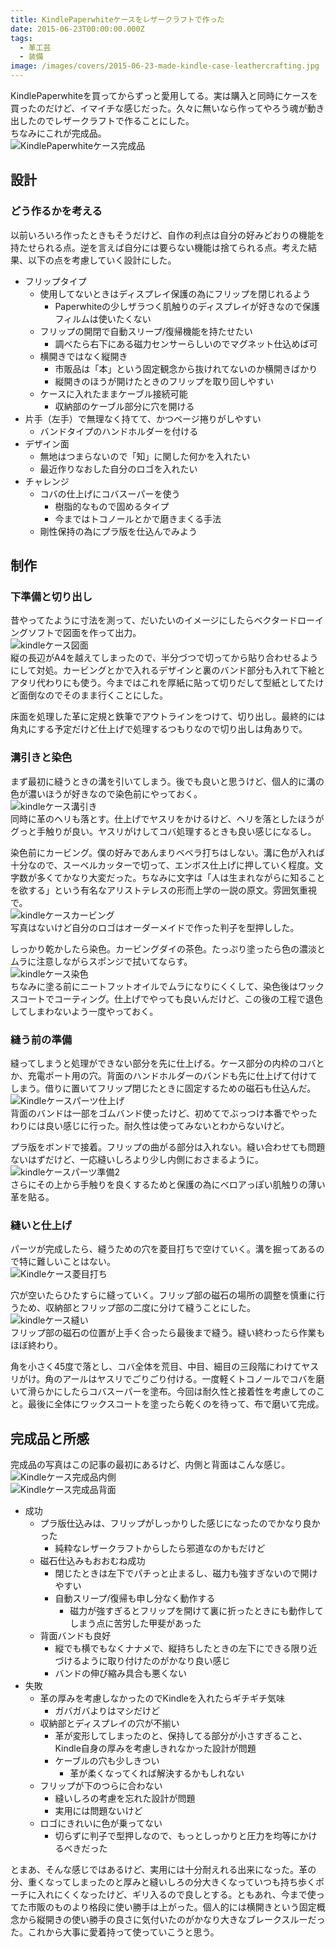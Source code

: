 ```yaml
---
title: KindlePaperwhiteケースをレザークラフトで作った
date: 2015-06-23T00:00:00.000Z
tags:
  - 革工芸
  - 装備
image: /images/covers/2015-06-23-made-kindle-case-leathercrafting.jpg
---
```

KindlePaperwhiteを買ってからずっと愛用してる。実は購入と同時にケースを買ったのだけど、イマイチな感じだった。久々に無いなら作ってやろう魂が動き出したのでレザークラフトで作ることにした。  
ちなみにこれが完成品。  
![KindlePaperwhiteケース完成品](https://lh3.googleusercontent.com/Q6F4bs_7Zxnwcr2jvNyH8a1F3oOt8XK7DJgtckyB_YQ "KindlePaperwhiteケース完成品")


## 設計
### どう作るかを考える
以前いろいろ作ったときもそうだけど、自作の利点は自分の好みどおりの機能を持たせられる点。逆を言えば自分には要らない機能は捨てられる点。考えた結果、以下の点を考慮していく設計にした。

- フリップタイプ
	- 使用してないときはディスプレイ保護の為にフリップを閉じれるよう
		- Paperwhiteの少しザラつく肌触りのディスプレイが好きなので保護フィルムは使いたくない
	- フリップの開閉で自動スリープ/復帰機能を持たせたい
		- 調べたら右下にある磁力センサーらしいのでマグネット仕込めば可
	- 横開きではなく縦開き
		- 市販品は「本」という固定観念から抜けれてないのか横開きばかり
		- 縦開きのほうが開けたときのフリップを取り回しやすい
	- ケースに入れたままケーブル接続可能
		- 収納部のケーブル部分に穴を開ける
- 片手（左手）で無理なく持てて、かつページ捲りがしやすい
	- バンドタイプのハンドホルダーを付ける
- デザイン面
	- 無地はつまらないので「知」に関した何かを入れたい
	- 最近作りなおした自分のロゴを入れたい
- チャレンジ
	- コバの仕上げにコバスーパーを使う
		- 樹脂的なもので固めるタイプ
		- 今まではトコノールとかで磨きまくる手法
	- 剛性保持の為にプラ版を仕込んでみよう

## 制作
### 下準備と切り出し
昔やってたように寸法を測って、だいたいのイメージにしたらベクタードローイングソフトで図面を作って出力。  
![kindleケース図面](https://lh3.googleusercontent.com/lTf6jxCrqcKpTPzJW5WsbpudfrKv-Jpw5KQfYxtXjEE "kindleケース図面")  
縦の長辺がA4を越えてしまったので、半分づつで切ってから貼り合わせるようにして対処。カービングとかで入れるデザインと裏のバンド部分も入れて下絵とアタリ代わりにも使う。今まではこれを厚紙に貼って切りだして型紙としてたけど面倒なのでそのまま行くことにした。

床面を処理した革に定規と鉄筆でアウトラインをつけて、切り出し。最終的には角丸にする予定だけど仕上げで処理するつもりなので切り出しは角ありで。
### 溝引きと染色
まず最初に縫うときの溝を引いてしまう。後でも良いと思うけど、個人的に溝の色が濃いほうが好きなので染色前にやっておく。  
![kindleケース溝引き](https://lh3.googleusercontent.com/ZzIKSn47LEYcdRPgXxLv19j8kSjNJ_1uz78MhR9tSCk "kindleケース溝引き")  
同時に革のヘリも落とす。仕上げでヤスリをかけるけど、ヘリを落としたほうがグっと手触りが良い。ヤスリがけしてコバ処理するときも良い感じになるし。

染色前にカービング。僕の好みであんまりベベラ打ちはしない。溝に色が入れば十分なので、スーベルカッターで切って、エンボス仕上げに押していく程度。文字数が多くてかなり大変だった。ちなみに文字は「人は生まれながらに知ることを欲する」という有名なアリストテレスの形而上学の一説の原文。雰囲気重視で。  
![kindleケースカービング](https://lh3.googleusercontent.com/rciCmCF_1mVSK04keUYlxdRRRJ2RJhOqTOfscgqHypQ "kindleケースカービング")  
写真はないけど自分のロゴはオーダーメイドで作った判子を型押しした。

しっかり乾かしたら染色。カービングダイの茶色。たっぷり塗ったら色の濃淡とムラに注意しながらスポンジで拭いてならす。  
![kindleケース染色](https://lh3.googleusercontent.com/DWYU_50dPjzLBCYll91C9QSUzqE5RsokjsukDa-uwWU "kindleケース染色")   
ちなみに塗る前にニートフットオイルでムラになりにくくして、染色後はワックスコートでコーティング。仕上げでやっても良いんだけど、この後の工程で退色してしまわないよう一度やっておく。

### 縫う前の準備
縫ってしまうと処理ができない部分を先に仕上げる。ケース部分の内枠のコバとか、充電ポート用の穴。背面のハンドホルダーのバンドも先に仕上げて付けてしまう。借りに置いてフリップ閉じたときに固定するための磁石も仕込んだ。
![Kindleケースパーツ仕上げ](https://lh3.googleusercontent.com/mwrvoQZ-DpVk554tu-OolfV3QDVIeUGYPgIW_uEdhes "Kindleケースパーツ仕上げ")  
背面のバンドは一部をゴムバンド使ったけど、初めてでぶっつけ本番でやったわりには良い感じに行った。耐久性は使ってみないとわからないけど。

プラ版をボンドで接着。フリップの曲がる部分は入れない。縫い合わせても問題ないはずだけど、一応縫いしろより少し内側におさまるように。  
![kindleケースパーツ準備2](https://lh3.googleusercontent.com/uw8_u2DR0AQ0Fx0HZnOU_sc6xUhukIRIK4GHwRC-HKM "kindleケースパーツ準備2")  
さらにその上から手触りを良くするためと保護の為にベロアっぽい肌触りの薄い革を貼る。

### 縫いと仕上げ
パーツが完成したら、縫うための穴を菱目打ちで空けていく。溝を掘ってあるので特に難しいことはない。  
![Kindleケース菱目打ち](https://lh3.googleusercontent.com/qwZZ49PRz8EoSnXs57zckulU4dFslEv-Cb3MeMM0h78 "Kindleケース菱目打ち")

穴が空いたらひたすらに縫っていく。フリップ部の磁石の場所の調整を慎重に行うため、収納部とフリップ部の二度に分けて縫うことにした。  
![kindleケース縫い](https://lh3.googleusercontent.com/A7bUL5jQ2BtCXuKDDtQhRLx8E0glC1KclIqA84_-O3k "kindleケース縫い")  
フリップ部の磁石の位置が上手く合ったら最後まで縫う。縫い終わったら作業もほぼ終わり。

角を小さく45度で落とし、コバ全体を荒目、中目、細目の三段階にわけてヤスリがけ。角のアールはヤスリでごりごり付ける。一度軽くトコノールでコバを磨いて滑らかにしたらコバスーパーを塗布。今回は耐久性と接着性を考慮してのこと。最後に全体にワックスコートを塗ったら乾くのを待って、布で磨いて完成。

## 完成品と所感
完成品の写真はこの記事の最初にあるけど、内側と背面はこんな感じ。  
![Kindleケース完成品内側](https://lh3.googleusercontent.com/InLGM64OerIxpuX-Te8_hhb7CoKfb3bmn_Bt37mE4UA "Kindleケース完成品内側")  
![Kindleケース完成品背面](https://lh3.googleusercontent.com/gJdVl7y2yp2UGqyUNhT4hkfwLD7SHNTyMosTf_j90F0 "Kindleケース完成品背面")

- 成功
	- プラ版仕込みは、フリップがしっかりした感じになったのでかなり良かった
		- 純粋なレザークラフトからしたら邪道なのかもだけど
	- 磁石仕込みもおおむね成功
		- 閉じたときは左下でパチっと止まるし、磁力も強すぎないので開けやすい
		- 自動スリープ/復帰も申し分なく動作する
			- 磁力が強すぎるとフリップを開けて裏に折ったときにも動作してしまう点に苦労した甲斐があった
	- 背面バンドも良好
		- 縦でも横でもなくナナメで、縦持ちしたときの左下にできる限り近づけるように取り付けたのがかなり良い感じ
		- バンドの伸び縮み具合も悪くない
- 失敗
	- 革の厚みを考慮しなかったのでKindleを入れたらギチギチ気味
		- ガバガバよりはマシだけど
	- 収納部とディスプレイの穴が不揃い
		- 革が変形してしまったのと、保持してる部分が小さすぎること、Kindle自身の厚みを考慮しきれなかった設計が問題
		- ケーブルの穴も少しきつい
			- 革が柔くなってくれば解決するかもしれない
	- フリップが下のつらに合わない
		- 縫いしろの考慮を忘れた設計が問題
		- 実用には問題ないけど
	- ロゴにきれいに色が乗ってない
		- 切らずに判子で型押しなので、もっとしっかりと圧力を均等にかけるべきだった

とまあ、そんな感じではあるけど、実用には十分耐えれる出来になった。革の分、重くなってしまったのと厚みと縫いしろの分大きくなっていつも持ち歩くポーチに入れにくくなったけど、ギリ入るので良しとする。ともあれ、今まで使ってた市販のものより格段に使い勝手は上がった。個人的には横開きという固定概念から縦開きの使い勝手の良さに気付いたのがかなり大きなブレークスルーだった。これから大事に愛着持って使っていこうと思う。
